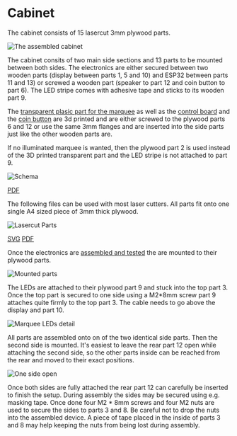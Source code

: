# Cabinet

The cabinet consists of 15 lasercut 3mm plywood parts.

![The assembled cabinet](assembled.jpg)

The cabinet consits of two main side sections and 13 parts to be
mounted between both sides. The electronics are either secured between
two wooden parts (display between parts 1, 5 and 10) and ESP32 between
parts 11 and 13) or screwed a wooden part (speaker to part 12 and coin
button to part 6). The LED stripe comes with adhesive tape and sticks
to its wooden part 9.

The [transparent plasic part for the marquee](../marquee) as well as
the [control board](../controlboard) and the [coin
button](../coinbutton) are 3d printed and are either screwed to the
plywood parts 6 and 12 or use the same 3mm flanges and are inserted
into the side parts just like the other wooden parts are.

If no illuminated marquee is wanted, then the plywood part 2 is used
instead of the 3D printed transparent part and the LED stripe is not
attached to part 9.

![Schema](schema.png)

[PDF](schema.pdf)

The following files can be used with most laser cutters. All
parts fit onto one single A4 sized piece of 3mm thick plywood.

![Lasercut Parts](lasercut_parts.png)

[SVG](lasercut_parts.svg)
[PDF](lasercut_parts.pdf)

Once the electronics are [assembled and tested](../assembly)
the are mounted to their plywood parts.

![Mounted parts](mounted_parts.jpg)

The LEDs are attached to their plywood part 9 and stuck into the
top part 3. Once the top part is secured to one side using a M2*8mm
screw part 9 attaches quite firmly to the top part 3. The
cable needs to go above the display and part 10.

![Marquee LEDs detail](marquee_leds.jpg)

All parts are assembled onto on of the two identical side parts.
Then the second side is mounted. It's easiest to leave the rear
part 12 open while attaching the second side, so the other parts
inside can be reached from the rear and moved to their exact
positions.

![One side open](side_open.jpg)

Once both sides are fully attached the rear part 12 can carefully be
inserted to finish the setup. During assembly the sides may be secured
using e.g. masking tape. Once done four M2 * 8mm screws and four M2
nuts are used to secure the sides to parts 3 and 8. Be careful
not to drop the nuts into the assembled device. A piece of tape
placed in the inside of parts 3 and 8 may help keeping the nuts from
being lost during assembly.
